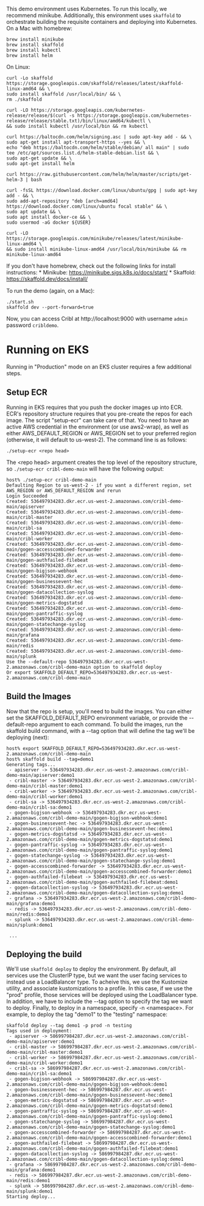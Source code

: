This demo environment uses Kubernetes. To run this locally, we recommend minikube. Additionally, this environment uses `skaffold` to orchestrate building the requisite containers and deploying into Kubernetes. On a Mac with homebrew:

    brew install minikube
    brew install skaffold
    brew install kubectl
    brew install helm

On Linux:

    curl -Lo skaffold https://storage.googleapis.com/skaffold/releases/latest/skaffold-linux-amd64 && \
    sudo install skaffold /usr/local/bin/ && \
    rm ./skaffold

    curl -LO https://storage.googleapis.com/kubernetes-release/release/$(curl -s https://storage.googleapis.com/kubernetes-release/release/stable.txt)/bin/linux/amd64/kubectl \
    && sudo install kubectl /usr/local/bin && rm kubectl

    curl https://baltocdn.com/helm/signing.asc | sudo apt-key add - && \
    sudo apt-get install apt-transport-https --yes && \
    echo "deb https://baltocdn.com/helm/stable/debian/ all main" | sudo tee /etc/apt/sources.list.d/helm-stable-debian.list && \
    sudo apt-get update && \
    sudo apt-get install helm

    curl https://raw.githubusercontent.com/helm/helm/master/scripts/get-helm-3 | bash

    curl -fsSL https://download.docker.com/linux/ubuntu/gpg | sudo apt-key add - && \
    sudo add-apt-repository "deb [arch=amd64] https://download.docker.com/linux/ubuntu focal stable" && \
    sudo apt update && \
    sudo apt install docker-ce && \
    sudo usermod -aG docker ${USER}

    curl -LO https://storage.googleapis.com/minikube/releases/latest/minikube-linux-amd64 \
    && sudo install minikube-linux-amd64 /usr/local/bin/minikube && rm minikube-linux-amd64


If you don't have homebrew, check out the following links for install instructions:
    * Minikube: https://minikube.sigs.k8s.io/docs/start/
    * Skaffold: https://skaffold.dev/docs/install/

To run the demo (again, on a Mac):

    ./start.sh
    skaffold dev --port-forward=true

Now, you can access Cribl at http://localhost:9000 with username `admin` password `cribldemo`. 

# Running on EKS
Running in "Production" mode on an EKS cluster requires a few additional steps.

## Setup ECR
Running in EKS requires that you push the docker images up into ECR. ECR's repository structure requires that you pre-create the repos for each image. The script "setup-ecr" can take care of that. You need to have an active AWS credential in the environment (or use aws2-wrap), as well as either AWS_DEFAULT_REGION or AWS_REGION set to your preferred region (otherwise, it will default to us-west-2). The command line is as follows:

```
./setup-ecr <repo head>
```

The \<repo head> argument creates the top level of the repository structure, so `./setup-ecr cribl-demo-main` will have the following output:

```
host% ./setup-ecr cribl-demo-main
Defaulting Region to us-west-2 - if you want a different region, set AWS_REGION or AWS_DEFAULT_REGION and rerun
Login Succeeded
Created: 536497934283.dkr.ecr.us-west-2.amazonaws.com/cribl-demo-main/apiserver
Created: 536497934283.dkr.ecr.us-west-2.amazonaws.com/cribl-demo-main/cribl-master
Created: 536497934283.dkr.ecr.us-west-2.amazonaws.com/cribl-demo-main/cribl-sa
Created: 536497934283.dkr.ecr.us-west-2.amazonaws.com/cribl-demo-main/cribl-worker
Created: 536497934283.dkr.ecr.us-west-2.amazonaws.com/cribl-demo-main/gogen-accesscombined-forwarder
Created: 536497934283.dkr.ecr.us-west-2.amazonaws.com/cribl-demo-main/gogen-authfailed-filebeat
Created: 536497934283.dkr.ecr.us-west-2.amazonaws.com/cribl-demo-main/gogen-bigjson-webhook
Created: 536497934283.dkr.ecr.us-west-2.amazonaws.com/cribl-demo-main/gogen-businessevent-hec
Created: 536497934283.dkr.ecr.us-west-2.amazonaws.com/cribl-demo-main/gogen-datacollection-syslog
Created: 536497934283.dkr.ecr.us-west-2.amazonaws.com/cribl-demo-main/gogen-metrics-dogstatsd
Created: 536497934283.dkr.ecr.us-west-2.amazonaws.com/cribl-demo-main/gogen-pantraffic-syslog
Created: 536497934283.dkr.ecr.us-west-2.amazonaws.com/cribl-demo-main/gogen-statechange-syslog
Created: 536497934283.dkr.ecr.us-west-2.amazonaws.com/cribl-demo-main/grafana
Created: 536497934283.dkr.ecr.us-west-2.amazonaws.com/cribl-demo-main/redis
Created: 536497934283.dkr.ecr.us-west-2.amazonaws.com/cribl-demo-main/splunk
Use the --default-repo 536497934283.dkr.ecr.us-west-2.amazonaws.com/cribl-demo-main option to skaffold deploy
Or export SKAFFOLD_DEFAULT_REPO=536497934283.dkr.ecr.us-west-2.amazonaws.com/cribl-demo-main
```

## Build the Images
Now that the repo is setup, you'll need to build the images. You can either set the SKAFFOLD_DEFAULT_REPO environment variable, or provide the --default-repo argument to each command. To build the images, run the skaffold build command, with a --tag option that will define the tag we'll be deploying (next):

```
host% export SKAFFOLD_DEFAULT_REPO=536497934283.dkr.ecr.us-west-2.amazonaws.com/cribl-demo-main
host% skaffold build --tag=demo1
Generating tags...
 - apiserver -> 536497934283.dkr.ecr.us-west-2.amazonaws.com/cribl-demo-main/apiserver:demo1
 - cribl-master -> 536497934283.dkr.ecr.us-west-2.amazonaws.com/cribl-demo-main/cribl-master:demo1
 - cribl-worker -> 536497934283.dkr.ecr.us-west-2.amazonaws.com/cribl-demo-main/cribl-worker:demo1
 - cribl-sa -> 536497934283.dkr.ecr.us-west-2.amazonaws.com/cribl-demo-main/cribl-sa:demo1
 - gogen-bigjson-webhook -> 536497934283.dkr.ecr.us-west-2.amazonaws.com/cribl-demo-main/gogen-bigjson-webhook:demo1
 - gogen-businessevent-hec -> 536497934283.dkr.ecr.us-west-2.amazonaws.com/cribl-demo-main/gogen-businessevent-hec:demo1
 - gogen-metrics-dogstatsd -> 536497934283.dkr.ecr.us-west-2.amazonaws.com/cribl-demo-main/gogen-metrics-dogstatsd:demo1
 - gogen-pantraffic-syslog -> 536497934283.dkr.ecr.us-west-2.amazonaws.com/cribl-demo-main/gogen-pantraffic-syslog:demo1
 - gogen-statechange-syslog -> 536497934283.dkr.ecr.us-west-2.amazonaws.com/cribl-demo-main/gogen-statechange-syslog:demo1
 - gogen-accesscombined-forwarder -> 536497934283.dkr.ecr.us-west-2.amazonaws.com/cribl-demo-main/gogen-accesscombined-forwarder:demo1
 - gogen-authfailed-filebeat -> 536497934283.dkr.ecr.us-west-2.amazonaws.com/cribl-demo-main/gogen-authfailed-filebeat:demo1
 - gogen-datacollection-syslog -> 536497934283.dkr.ecr.us-west-2.amazonaws.com/cribl-demo-main/gogen-datacollection-syslog:demo1
 - grafana -> 536497934283.dkr.ecr.us-west-2.amazonaws.com/cribl-demo-main/grafana:demo1
 - redis -> 536497934283.dkr.ecr.us-west-2.amazonaws.com/cribl-demo-main/redis:demo1
 - splunk -> 536497934283.dkr.ecr.us-west-2.amazonaws.com/cribl-demo-main/splunk:demo1

 ...
```

## Deploying the build
We'll use `skaffold deploy` to deploy the environment. By default, all services use the ClusterIP type, but we want the user facing services to instead use a LoadBalancer type. To acheive this, we use the Kustomize utility, and associate kustomizations to a profile. In this case, if we use the "prod" profile, those services will be deployed using the LoadBalancer type. In addition, we have to include the --tag option to specify the tag we want to deploy. Finally, to deploy in a namespace, specify -n \<namespace>. For example, to deploy the tag "demo1" to the "testing" namespace:

```
skaffold deploy --tag demo1 -p prod -n testing
Tags used in deployment:
 - apiserver -> 586997984287.dkr.ecr.us-west-2.amazonaws.com/cribl-demo-main/apiserver:demo1
 - cribl-master -> 586997984287.dkr.ecr.us-west-2.amazonaws.com/cribl-demo-main/cribl-master:demo1
 - cribl-worker -> 586997984287.dkr.ecr.us-west-2.amazonaws.com/cribl-demo-main/cribl-worker:demo1
 - cribl-sa -> 586997984287.dkr.ecr.us-west-2.amazonaws.com/cribl-demo-main/cribl-sa:demo1
 - gogen-bigjson-webhook -> 586997984287.dkr.ecr.us-west-2.amazonaws.com/cribl-demo-main/gogen-bigjson-webhook:demo1
 - gogen-businessevent-hec -> 586997984287.dkr.ecr.us-west-2.amazonaws.com/cribl-demo-main/gogen-businessevent-hec:demo1
 - gogen-metrics-dogstatsd -> 586997984287.dkr.ecr.us-west-2.amazonaws.com/cribl-demo-main/gogen-metrics-dogstatsd:demo1
 - gogen-pantraffic-syslog -> 586997984287.dkr.ecr.us-west-2.amazonaws.com/cribl-demo-main/gogen-pantraffic-syslog:demo1
 - gogen-statechange-syslog -> 586997984287.dkr.ecr.us-west-2.amazonaws.com/cribl-demo-main/gogen-statechange-syslog:demo1
 - gogen-accesscombined-forwarder -> 586997984287.dkr.ecr.us-west-2.amazonaws.com/cribl-demo-main/gogen-accesscombined-forwarder:demo1
 - gogen-authfailed-filebeat -> 586997984287.dkr.ecr.us-west-2.amazonaws.com/cribl-demo-main/gogen-authfailed-filebeat:demo1
 - gogen-datacollection-syslog -> 586997984287.dkr.ecr.us-west-2.amazonaws.com/cribl-demo-main/gogen-datacollection-syslog:demo1
 - grafana -> 586997984287.dkr.ecr.us-west-2.amazonaws.com/cribl-demo-main/grafana:demo1
 - redis -> 586997984287.dkr.ecr.us-west-2.amazonaws.com/cribl-demo-main/redis:demo1
 - splunk -> 586997984287.dkr.ecr.us-west-2.amazonaws.com/cribl-demo-main/splunk:demo1
Starting deploy...
```

